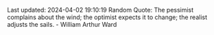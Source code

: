 Last updated: 2024-04-02 19:10:19
Random Quote: The pessimist complains about the wind; the optimist expects it to change; the realist adjusts the sails. - William Arthur Ward
